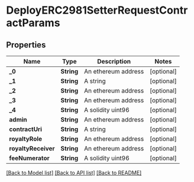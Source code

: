 # DeployERC2981SetterRequestContractParams

## Properties
Name | Type | Description | Notes
------------ | ------------- | ------------- | -------------
**_0** | **String** | An ethereum address | [optional] 
**_1** | **String** | A string | [optional] 
**_2** | **String** | An ethereum address | [optional] 
**_3** | **String** | An ethereum address | [optional] 
**_4** | **String** | A solidity uint96 | [optional] 
**admin** | **String** | An ethereum address | [optional] 
**contractUri** | **String** | A string | [optional] 
**royaltyRole** | **String** | An ethereum address | [optional] 
**royaltyReceiver** | **String** | An ethereum address | [optional] 
**feeNumerator** | **String** | A solidity uint96 | [optional] 

[[Back to Model list]](../README.md#documentation-for-models) [[Back to API list]](../README.md#documentation-for-api-endpoints) [[Back to README]](../README.md)



